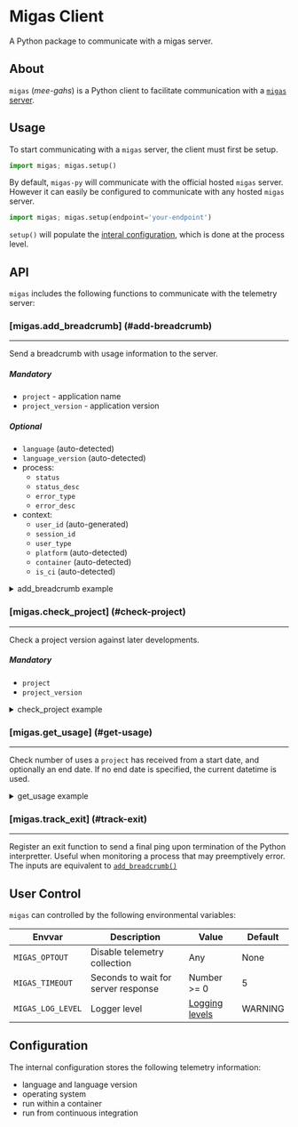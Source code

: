 # Migas Client

A Python package to communicate with a migas server.

## About

`migas` (*mee-gahs*) is a Python client to facilitate communication with a [`migas` server](https://github.com/nipreps/migas-server).


## Usage

To start communicating with a `migas` server, the client must first be setup.

```python
import migas; migas.setup()
```

By default, `migas-py` will communicate with the official hosted `migas` server.
However it can easily be configured to communicate with any hosted `migas` server.

```python
import migas; migas.setup(endpoint='your-endpoint')
```

`setup()` will populate the [interal configuration](#configuration), which is done at the process level.

## API

`migas` includes the following functions to communicate with the telemetry server:

### [migas.add_breadcrumb] (#add-breadcrumb)
---
Send a breadcrumb with usage information to the server.

##### Mandatory
- `project` - application name
- `project_version` - application version

##### Optional
- `language` (auto-detected)
- `language_version` (auto-detected)
- process:
  - `status`
  - `status_desc`
  - `error_type`
  - `error_desc`
- context:
  - `user_id` (auto-generated)
  - `session_id`
  - `user_type`
  - `platform` (auto-detected)
  - `container` (auto-detected)
  - `is_ci` (auto-detected)

<details>
<summary>add_breadcrumb example</summary>

```python
>>> add_breadcrumb('nipreps/migas-py', '0.0.1', status='R', status_desc='Finished long step')
>>>
```

</details>

### [migas.check_project] (#check-project)
---
Check a project version against later developments.

##### Mandatory
- `project`
- `project_version`


<details>
<summary>check_project example</summary>

```python
>>> check_project('nipreps/migas-py', '0.0.1')
{'success': True, 'flagged': False, 'latest': '0.4.0', 'message': ''}
```

</details>

### [migas.get_usage] (#get-usage)
---
Check number of uses a `project` has received from a start date, and optionally an end date.
If no end date is specified, the current datetime is used.

<details>
<summary>get_usage example</summary>

```python
>>> get_usage('nipreps/migas-py', '2022-07-01')
{'hits': 7, 'message': '', 'unique': False, 'success': True}
```

</details>


### [migas.track_exit] (#track-exit)
---
Register an exit function to send a final ping upon termination of the Python interpretter.
Useful when monitoring a process that may preemptively error.
The inputs are equivalent to [`add_breadcrumb()`](#add-breadcrumb)

## User Control

`migas` can controlled by the following environmental variables:

| Envvar | Description | Value | Default |
| ---- | ---- | ---- | ---- |
| `MIGAS_OPTOUT` | Disable telemetry collection | Any | None
| `MIGAS_TIMEOUT` | Seconds to wait for server response | Number >= 0 | 5
| `MIGAS_LOG_LEVEL` | Logger level | [Logging levels](https://docs.python.org/3/library/logging.html#levels) | WARNING


## Configuration

The internal configuration stores the following telemetry information:

- language and language version
- operating system
- run within a container
- run from continuous integration
